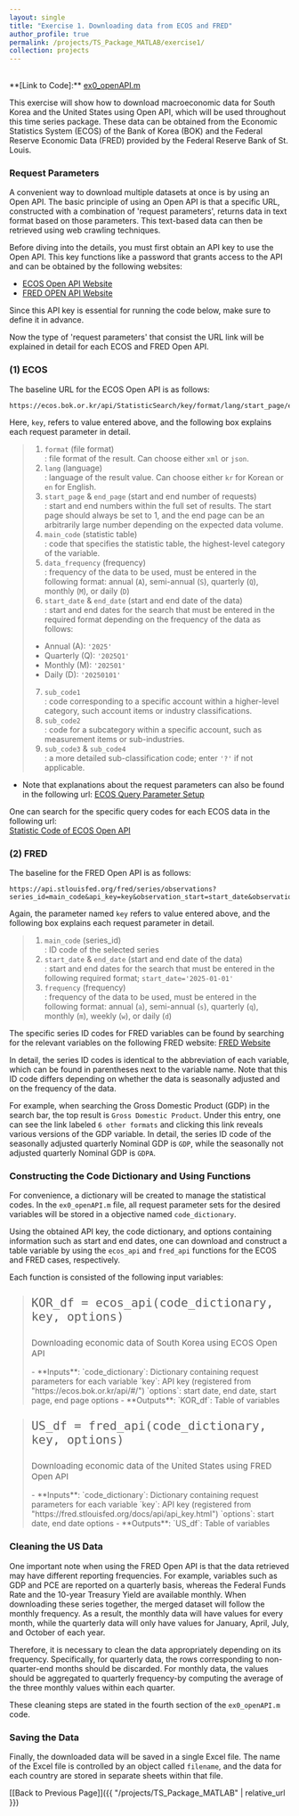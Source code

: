 ```yaml
---
layout: single
title: "Exercise 1. Downloading data from ECOS and FRED"
author_profile: true
permalink: /projects/TS_Package_MATLAB/exercise1/
collection: projects
---
```

<br>
**[Link to Code]:** <a href="https://github.com/hjchu95/Time_Series_Package/blob/main/Exercises/ex0_openAPI.m" target="_blank">ex0_openAPI.m</a>

This exercise will show how to download macroeconomic data for South Korea and the United States using Open API, which will be used throughout this time series package. These data can be obtained from the Economic Statistics System (ECOS) of the Bank of Korea (BOK) and the Federal Reserve Economic Data (FRED) provided by the Federal Reserve Bank of St. Louis.

### Request Parameters
A convenient way to download multiple datasets at once is by using an Open API. The basic principle of using an Open API is that a specific URL, constructed with a combination of 'request parameters', returns data in text format based on those parameters. This text-based data can then be retrieved using web crawling techniques.

Before diving into the details, you must first obtain an API key to use the Open API. This key functions like a password that grants access to the API and can be obtained by the following websites:  
- <a href="https://ecos.bok.or.kr/api/#/ServiceIntroduction" target="_blank">ECOS Open API Website</a>
- <a href="https://fred.stlouisfed.org/docs/api/api_key.html" target="_blank">FRED OPEN API Website</a>

Since this API key is essential for running the code below, make sure to define it in advance.  

Now the type of 'request parameters' that consist the URL link will be explained in detail for each ECOS and FRED Open API.

### (1) ECOS
The baseline URL for the ECOS Open API is as follows:
<pre><code>https://ecos.bok.or.kr/api/StatisticSearch/key/format/lang/start_page/end_page/main_code/data_frequency/start_date/end_date/sub_code1/sub_code2/sub_code3/sub_code4</code></pre>

Here, `key`, refers to value entered above, and the following box explains each request parameter in detail.

> 1. `format` (file format)  
>   : file format of the result. Can choose either `xml` or `json`.  
> 2. `lang` (language)  
>   : language of the result value. Can choose either `kr` for Korean or `en` for English.  
> 3. `start_page` & `end_page` (start and end number of requests)  
>   : start and end numbers within the full set of results. The start page should always be set to 1, and the end page can be an arbitrarily large number depending on the expected data volume.  
> 4. `main_code` (statistic table)  
>   : code that specifies the statistic table, the highest-level category of the variable.  
> 5. `data_frequency` (frequency)  
>   : frequency of the data to be used, must be entered in the following format: annual (`A`), semi-annual (`S`), quarterly (`Q`), monthly (`M`), or daily (`D`)  
> 6. `start_date` & `end_date` (start and end date of the data)  
>   : start and end dates for the search that must be entered in the required format depending on the frequency of the data as follows:  
>   - Annual (A): `'2025'`
>   - Quarterly (Q): `'2025Q1'`
>   - Monthly (M): `'202501'`
>   - Daily (D): `'20250101'`
> 7. `sub_code1`  
>   : code corresponding to a specific account within a higher-level category, such account items or industry classifications.
> 8. `sub_code2`  
>   : code for a subcategory within a specific account, such as measurement items or sub-industries.
> 9. `sub_code3` & `sub_code4`  
>   : a more detailed sub-classification code; enter `'?'` if not applicable.

* Note that explanations about the request parameters can also be found in the following url:
<a href="https://ecos.bok.or.kr/api/#/DevGuide/DevSpeciflcation" target="_blank">ECOS Query Parameter Setup</a>

One can search for the specific query codes for each ECOS data in the following url:  
<a href="https://ecos.bok.or.kr/api/#/DevGuide/StatisticalCodeSearch" target="_blank">Statistic Code of ECOS Open API</a>

### (2) FRED
The baseline for the FRED Open API is as follows:
<pre><code>https://api.stlouisfed.org/fred/series/observations?series_id=main_code&api_key=key&observation_start=start_date&observation_end=end_date</code></pre>

Again, the parameter named `key` refers to value entered above, and the following box explains each request parameter in detail.

> 1. `main_code` (series_id)  
>   : ID code of the selected series
> 2. `start_date` & `end_date` (start and end date of the data)  
>   : start and end dates for the search that must be entered in the following required format; `start_date='2025-01-01'`
> 3. `frequency` (frequency)  
>   : frequency of the data to be used, must be entered in the following format: annual (`a`), semi-annual (`s`), quarterly (`q`), monthly (`m`), weekly (`w`), or daily (`d`)

The specific series ID codes for FRED variables can be found by searching for the relevant variables on the following FRED website:
<a href="https://fred.stlouisfed.org/" target="_blank">FRED Website</a>

In detail, the series ID codes is identical to the abbreviation of each variable, which can be found in parentheses next to the variable name. Note that this ID code differs depending on whether the data is seasonally adjusted and on the frequency of the data.

For example, when searching the Gross Domestic Product (GDP) in the search bar, the top result is `Gross Domestic Product`. Under this entry, one can see the link labeled `6 other formats` and clicking this link reveals various versions of the GDP variable. In detail, the series ID code of the seasonally adjusted quarterly Nominal GDP is `GDP`, while the seasonally not adjusted quarterly Nominal GDP is `GDPA`.

### Constructing the Code Dictionary and Using Functions
For convenience, a dictionary will be created to manage the statistical codes. In the `ex0_openAPI.m` file, all request parameter sets for the desired variables will be stored in a objective named `code_dictionary`.

Using the obtained API key, the code dictionary, and options containing information such as start and end dates, one can download and construct a table variable by using the `ecos_api` and `fred_api` functions for the ECOS and FRED cases, respectively.

Each function is consisted of the following input variables:
> <p style="font-size:25px"><code>KOR_df = ecos_api(code_dictionary, key, options)</code></p>
><p style="font-size:15px">Downloading economic data of South Korea using ECOS Open API</p>  
> - **Inputs**:  
>   `code_dictionary`: Dictionary containing request parameters for each variable  
>   `key`: API key (registered from "https://ecos.bok.or.kr/api/#/")  
>   `options`: start date, end date, start page, end page options  
> - **Outputs**:  
>   `KOR_df`: Table of variables

><p style="font-size:25px"><code>US_df = fred_api(code_dictionary, key, options)</code></p>
><p style="font-size:15px">Downloading economic data of the United States using FRED Open API</p> 
> - **Inputs**:  
>   `code_dictionary`: Dictionary containing request parameters for each variable  
>   `key`: API key (registered from "https://fred.stlouisfed.org/docs/api/api_key.html")  
>   `options`: start date, end date options  
> - **Outputs**:  
>   `US_df`: Table of variables

### Cleaning the US Data
One important note when using the FRED Open API is that the data retrieved may have different reporting frequencies. For example, variables such as GDP and PCE are reported on a quarterly basis, whereas the Federal Funds Rate and the 10-year Treasury Yield are available monthly. When downloading these series together, the merged dataset will follow the monthly frequency. As a result, the monthly data will have values for every month, while the quarterly data will only have values for January, April, July, and October of each year.

Therefore, it is necessary to clean the data appropriately depending on its frequency. Specifically, for quarterly data, the rows corresponding to non-quarter-end months should be discarded. For monthly data, the values should be aggregated to quarterly frequency-by computing the average of the three monthly values within each quarter.

These cleaning steps are stated in the fourth section of the `ex0_openAPI.m` code.

### Saving the Data
Finally, the downloaded data will be saved in a single Excel file. The name of the Excel file is controlled by an object called `filename`, and the data for each country are stored in separate sheets within that file.

[[Back to Previous Page]]({{ "/projects/TS_Package_MATLAB" | relative_url }})